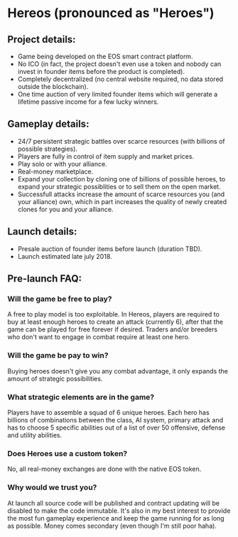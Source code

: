 # Hereos (pronounced as "Heroes")
## Project details:
- Game being developed on the EOS smart contract platform.
- No ICO (in fact, the project doesn't even use a token and nobody can invest in founder items before the product is completed).
- Completely decentralized (no central website required, no data stored outside the blockchain).
- One time auction of very limited founder items which will generate a lifetime passive income for a few lucky winners.

## Gameplay details:
- 24/7 persistent strategic battles over scarce resources (with billions of possible strategies).
- Players are fully in control of item supply and market prices.
- Play solo or with your alliance.
- Real-money marketplace.
- Expand your collection by cloning one of billions of possible heroes, to expand your strategic possiblities or to sell them on the open market.
- Successfull attacks increase the amount of scarce resources you (and your alliance) own, which in part increases the quality of newly created clones for you and your alliance.

## Launch details:
- Presale auction of founder items before launch (duration TBD).
- Launch estimated late july 2018.

## Pre-launch FAQ:
### Will the game be free to play?
A free to play model is too exploitable. In Hereos, players are required to buy at least enough heroes to create an attack (currently 6), after that the game can be played for free forever if desired. Traders and/or breeders who don't want to engage in combat require at least one hero.

### Will the game be pay to win?
Buying heroes doesn't give you any combat advantage, it only expands the amount of strategic possibilities.

### What strategic elements are in the game?
Players have to assemble a squad of 6 unique heroes. Each hero has billions of combinations between the class, AI system, primary attack and has to choose 5 specific abilities out of a list of over 50 offensive, defense and utility abilities.

### Does Heroes use a custom token?
No, all real-money exchanges are done with the native EOS token.

### Why would we trust you?
At launch all source code will be published and contract updating will be disabled to make the code immutable. It's also in my best interest to provide the most fun gameplay experience and keep the game running for as long as possible. Money comes secondary (even though I'm still poor haha).
